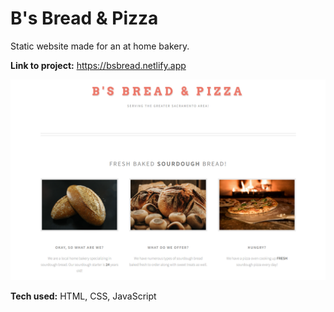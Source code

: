 # B's Bread & Pizza
Static website made for an at home bakery.

**Link to project:** https://bsbread.netlify.app

![alt tag](./images/bakerymain.jpg)


**Tech used:** HTML, CSS, JavaScript
